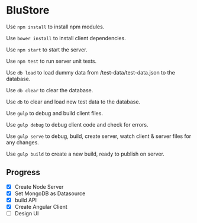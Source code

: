# BluStore

Use `npm install` to install npm modules.

Use `bower install` to install client dependencies.

Use `npm start` to start the server.

Use `npm test` to run server unit tests.

Use `db load` to load dummy data from /test-data/test-data.json to the database.

Use `db clear` to clear the database.

Use `db` to clear and load new test data to the database.

Use `gulp` to debug and build client files.
 
Use `gulp debug` to debug client code and check for errors. 

Use `gulp serve` to debug, build, create server, watch client & server files for any changes. 

Use `gulp build` to create a new build, ready to publish on server. 


## Progress
- [x] Create Node Server
- [x] Set MongoDB as Datasource
- [x] build API
- [x] Create Angular Client
- [ ] Design UI 